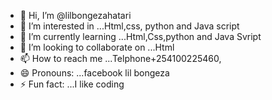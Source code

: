 - 👋 Hi, I’m @lilbongezahatari
- 👀 I’m interested in ...Html,css, python and Java script
- 🌱 I’m currently learning ...Html,Css,python and Java Svript
- 💞️ I’m looking to collaborate on ...Html
- 📫 How to reach me ...Telphone+254100225460,
- 😄 Pronouns: ...facebook lil bongeza 
- ⚡ Fun fact: ...I like coding

<!---
lilbongezahatari/lilbongezahatari is a ✨ special ✨ repository because its `README.md` (this file) appears on your GitHub profile.
You can click the Preview link to take a look at your changes.
--->
